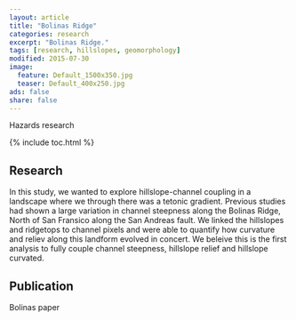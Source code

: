 ```yaml
---
layout: article
title: "Bolinas Ridge"
categories: research
excerpt: "Bolinas Ridge."
tags: [research, hillslopes, geomorphology]
modified: 2015-07-30
image:
  feature: Default_1500x350.jpg
  teaser: Default_400x250.jpg
ads: false
share: false
---
```

Hazards research

{% include toc.html %}

## Research

  In this study, we wanted to explore hillslope-channel coupling in a landscape where we through there was a tetonic gradient. Previous studies had shown a large variation in channel steepness along the Bolinas Ridge, North of San Fransico along the San Andreas fault. We linked the hillslopes and ridgetops to channel pixels and were able to quantify how curvature and reliev along this landform evolved in concert. We beleive this is the first analysis to fully couple channel steepness, hillslope relief and hillslope curvated. 
  
## Publication

  Bolinas paper